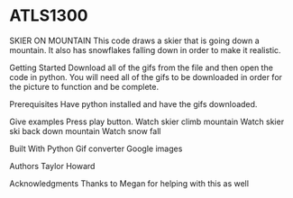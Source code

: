# ATLS1300
SKIER ON MOUNTAIN
This code draws a skier that is going down a mountain. It also has snowflakes falling down in order to make it realistic. 

Getting Started
Download all of the gifs from the file and then open the code in python. You will need all of the gifs to be downloaded in order for the picture to function and be complete.

Prerequisites
Have python installed and have the gifs downloaded. 

Give examples
Press play button. 
Watch skier climb mountain
Watch skier ski back down mountain
Watch snow fall

Built With
Python 
Gif converter
Google images


Authors
Taylor Howard 

Acknowledgments
Thanks to Megan for helping with this as well
